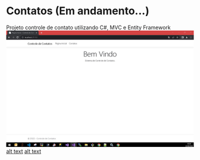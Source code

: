 # Contatos (Em andamento...)
Projeto controle de contato utilizando C#, MVC e Entity Framework
![alt text](https://github.com/GeovaneJorge/Contatos/blob/main/print1.JPG)
[alt text](https://github.com/GeovaneJorge/Contatos/blob/main/print2.JPG)
[alt text](https://github.com/GeovaneJorge/Contatos/blob/main/print3.JPG)

